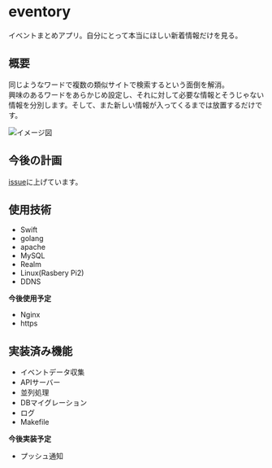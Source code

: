 # eventory

イベントまとめアプリ。自分にとって本当にほしい新着情報だけを見る。

## 概要
同じようなワードで複数の類似サイトで検索するという面倒を解消。  
興味のあるワードをあらかじめ設定し、それに対して必要な情報とそうじゃない情報を分別します。そして、また新しい情報が入ってくるまでは放置するだけです。  

![イメージ図](https://github.com/tikasan/eventory/blob/master/doc/eventory_plan.png?raw=true)

## 今後の計画
[issue]("https://github.com/tikasan/eventory/issues")に上げています。

## 使用技術

- Swift
- golang
- apache
- MySQL
- Realm
- Linux(Rasbery Pi2)
- DDNS

**今後使用予定**

- Nginx
- https

## 実装済み機能

- イベントデータ収集
- APIサーバー
- 並列処理
- DBマイグレーション
- ログ
- Makefile

**今後実装予定**

- プッシュ通知